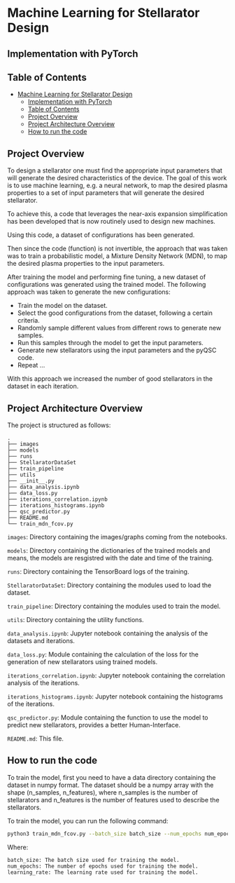 # Machine Learning for Stellarator Design 
## Implementation with PyTorch

## Table of Contents
- [Machine Learning for Stellarator Design](#machine-learning-for-stellarator-design)
  - [Implementation with PyTorch](#implementation-with-pytorch)
  - [Table of Contents](#table-of-contents)
  - [Project Overview](#project-overview)
  - [Project Architecture Overview](#project-architecture-overview)
  - [How to run the code](#how-to-run-the-code)

## Project Overview
To design a stellarator one must find the appropriate input parameters that will generate the desired characteristics of the device. The goal of this work is to use machine learning, e.g. a neural network, to map the desired plasma properties to a set of input parameters that will generate the desired stellarator. 

To achieve this, a code that leverages the near-axis expansion simplification has been developed that is now routinely used to design new machines.

Using this code, a dataset of configurations has been generated.

Then since the code (function) is not invertible, the approach that was taken was to train a probabilistic model, a Mixture Density Network (MDN), to map the desired plasma properties to the input parameters.

After training the model and performing fine tuning, a new dataset of configurations was generated using the trained model. The following approach was taken to generate the new configurations:
- Train the model on the dataset.
- Select the good configurations from the dataset, following a certain criteria.
- Randomly sample different values from different rows to generate new samples.
- Run this samples through the model to get the input parameters.
- Generate new stellarators using the input parameters and the pyQSC code.
- Repeat ...

With this approach we increased the number of good stellarators in the dataset in each iteration.

## Project Architecture Overview

The project is structured as follows:

```
.
├── images
├── models
├── runs
├── StellaratorDataSet
├── train_pipeline
├── utils
├── __init__.py
├── data_analysis.ipynb
├── data_loss.py
├── iterations_correlation.ipynb
├── iterations_histograms.ipynb
├── qsc_predictor.py
├── README.md
└── train_mdn_fcov.py
```

```images```: Directory containing the images/graphs coming from the notebooks.

```models```: Directory containing the dictionaries of the trained models and means, the models are resgistred with the date and time of the training.

```runs```: Directory containing the TensorBoard logs of the training.

```StellaratorDataSet```: Directory containing the modules used to load the dataset.

```train_pipeline```: Directory containing the modules used to train the model.

```utils```: Directory containing the utility functions.

```data_analysis.ipynb```: Jupyter notebook containing the analysis of the datasets and iterations.

```data_loss.py```: Module containing the calculation of the loss for the generation of new stellarators using trained models.

```iterations_correlation.ipynb```: Jupyter notebook containing the correlation analysis of the iterations.

```iterations_histograms.ipynb```: Jupyter notebook containing the histograms of the iterations.

```qsc_predictor.py```: Module containing the function to use the model to predict 
new stellarators, provides a better Human-Interface.

```README.md```: This file.



## How to run the code

To train the model, first you need to have a data directory containing the dataset in numpy format. The dataset should be a numpy array with the shape (n_samples, n_features), where n_samples is the number of stellarators and n_features is the number of features used to describe the stellarators.

To train the model, you can run the following command:

```bash
python3 train_mdn_fcov.py --batch_size batch_size --num_epochs num_epochs --learning_rate learning_rate 
```

Where:
```
batch_size: The batch size used for training the model.
num_epochs: The number of epochs used for training the model.
learning_rate: The learning rate used for training the model.
```
